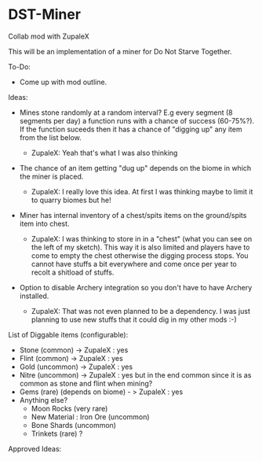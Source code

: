 # DST-Miner
Collab mod with ZupaleX

This will be an implementation of a miner for Do Not Starve Together.


To-Do:
- Come up with mod outline.


Ideas:
- Mines stone randomly at a random interval? E.g every segment (8 segments per day) a function runs with a chance of success (60-75%?). If the function suceeds then it has a chance of "digging up" any item from the list below.
    - ZupaleX: Yeah that's what I was also thinking

- The chance of an item getting "dug up" depends on the biome in which the miner is placed.
    - ZupaleX: I really love this idea. At first I was thinking maybe to limit it to quarry biomes but he!

- Miner has internal inventory of a chest/spits items on the ground/spits item into chest.
    - ZupaleX: I was thinking to store in in a "chest" (what you can see on the left of my sketch). This way it is also            limited and players have to come to empty the chest otherwise the digging process stops. You cannot have stuffs a bit         everywhere and come once per year to recolt a shitload of stuffs.

- Option to disable Archery integration so you don't have to have Archery installed.
    - ZupaleX: That was not even planned to be a dependency. I was just planning to use new stuffs that it could dig in my         other mods :-)


List of Diggable items (configurable):
- Stone (common) -> ZupaleX : yes
- Flint (common) -> ZupaleX : yes
- Gold (uncommon) -> ZupaleX : yes
- Nitre (uncommon) -> ZupaleX : yes but in the end common since it is as common as stone and flint when mining?
- Gems (rare) (depends on biome) - > ZupaleX : yes
- Anything else?
    - Moon Rocks (very rare)
    - New Material : Iron Ore (uncommon)
    - Bone Shards (uncommon)
    - Trinkets (rare) ?



Approved Ideas:
